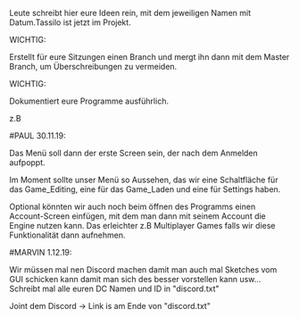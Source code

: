 Leute schreibt hier eure Ideen rein, mit dem jeweiligen Namen mit Datum.Tassilo ist jetzt im Projekt.

WICHTIG:

Erstellt für eure Sitzungen einen Branch und mergt ihn dann mit dem Master Branch, um Überschreibungen zu vermeiden.

WICHTIG:

Dokumentiert eure Programme ausführlich.

z.B

#PAUL 30.11.19:

Das Menü soll dann der erste Screen sein, der nach dem Anmelden aufpoppt. 

Im Moment sollte unser Menü so Aussehen, das wir eine Schaltfläche für das Game_Editing, eine für das Game_Laden und
eine für Settings haben.

Optional könnten wir auch noch beim öffnen des Programms einen Account-Screen einfügen, mit dem man dann mit seinem
Account die Engine nutzen kann. Das erleichter z.B Multiplayer Games falls wir diese Funktionalität dann aufnehmen.



#MARVIN 1.12.19:

Wir müssen mal nen Discord machen damit man auch mal Sketches vom GUI schicken kann damit man sich des besser vorstellen kann usw...
Schreibt mal alle euren DC Namen und ID in "discord.txt"

 Joint dem Discord -> Link is am Ende von "discord.txt"
